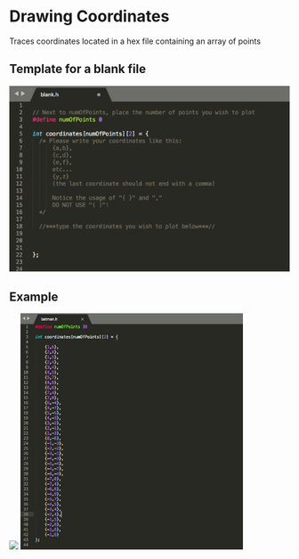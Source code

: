 # Drawing Coordinates
Traces coordinates located in a hex file containing an array of points

## Template for a blank file
![template](../images/template.png)

## Example
<p float="left">
  <img src="../videos/batmanDemo.gif" width="400" />
  <img src="../images/batmanCoordinates.png" width="400" /> 
</p>

